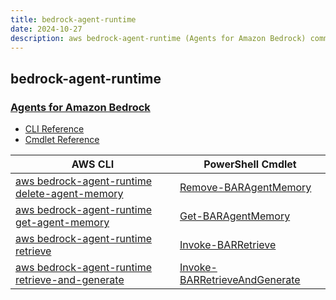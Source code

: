 ```yaml
---
title: bedrock-agent-runtime
date: 2024-10-27
description: aws bedrock-agent-runtime (Agents for Amazon Bedrock) command/cmdlet list.
---
```


## bedrock-agent-runtime

### [Agents for Amazon Bedrock](https://aws.amazon.com/bedrock/agents/)

* [CLI Reference](https://awscli.amazonaws.com/v2/documentation/api/latest/reference/bedrock-agent-runtime/index.html)
* [Cmdlet Reference](https://docs.aws.amazon.com/powershell/latest/reference/items/BedrockAgentRuntime_cmdlets.html)

|AWS CLI|PowerShell Cmdlet|
|----|----|
|[aws bedrock-agent-runtime delete-agent-memory](https://awscli.amazonaws.com/v2/documentation/api/latest/reference/bedrock-agent-runtime/delete-agent-memory.html)|[Remove-BARAgentMemory](https://docs.aws.amazon.com/powershell/latest/reference/items/Remove-BARAgentMemory.html)|
|[aws bedrock-agent-runtime get-agent-memory](https://awscli.amazonaws.com/v2/documentation/api/latest/reference/bedrock-agent-runtime/get-agent-memory.html)|[Get-BARAgentMemory](https://docs.aws.amazon.com/powershell/latest/reference/items/Get-BARAgentMemory.html)|
|[aws bedrock-agent-runtime retrieve](https://awscli.amazonaws.com/v2/documentation/api/latest/reference/bedrock-agent-runtime/retrieve.html)|[Invoke-BARRetrieve](https://docs.aws.amazon.com/powershell/latest/reference/items/Invoke-BARRetrieve.html)|
|[aws bedrock-agent-runtime retrieve-and-generate](https://awscli.amazonaws.com/v2/documentation/api/latest/reference/bedrock-agent-runtime/retrieve-and-generate.html)|[Invoke-BARRetrieveAndGenerate](https://docs.aws.amazon.com/powershell/latest/reference/items/Invoke-BARRetrieveAndGenerate.html)|

